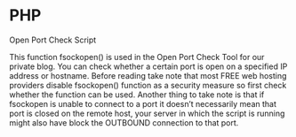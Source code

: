 # PHP
Open Port Check Script

 This function fsockopen() is used in the Open Port Check Tool for our private blog. You can check whether a certain port is open on a specified IP address or hostname. Before reading take note that most FREE web hosting providers disable fsockopen() function as a security measure so first check whether the function can be used. Another thing to take note is that if fsockopen is unable to connect to a port it doesn’t necessarily mean that port is closed on the remote host, your server in which the script is running might also have block the OUTBOUND connection to that port.
